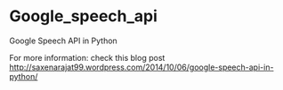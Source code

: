 Google_speech_api
=================

Google Speech API in Python

For more information: check this blog post http://saxenarajat99.wordpress.com/2014/10/06/google-speech-api-in-python/
